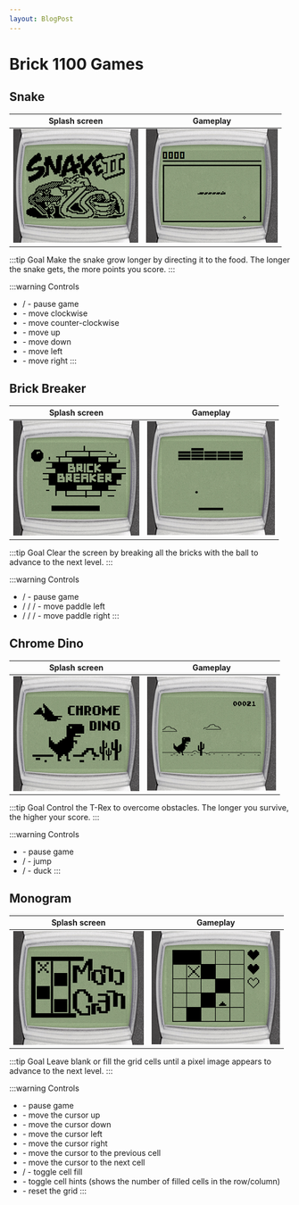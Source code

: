 ```yaml
---
layout: BlogPost
---
```


# Brick 1100 Games

<a-social />

## Snake

| Splash screen | Gameplay |
| --- | --- |
| ![Snake intro](./games/snake-intro.png) | ![Snake gameplay](./games/snake-gameplay.png) |

:::tip Goal
Make the snake grow longer by directing it to the food. The longer the snake gets, the more points you score.
:::

:::warning Controls

- <a-key s="navi" /> / <a-key s="clear" /> - pause game
- <a-key s="down" /> - move clockwise
- <a-key s="up" /> - move counter-clockwise
- <a-key s="2" /> - move up
- <a-key s="8" /> - move down
- <a-key s="4" /> - move left
- <a-key s="6" /> - move right
:::

## Brick Breaker

| Splash screen | Gameplay |
| --- | --- |
| ![Brick breaker intro](./games/brick-intro.png) | ![Brick breaker gameplay](./games/brick-gameplay.png)

:::tip Goal
Clear the screen by breaking all the bricks with the ball to advance to the next level.
:::

:::warning Controls

- <a-key s="navi" /> / <a-key s="clear" /> - pause game
- <a-key s="up" /> / <a-key s="1" /> / <a-key s="4" /> / <a-key s="7" /> - move paddle left
- <a-key s="down" /> / <a-key s="3" /> / <a-key s="6" /> / <a-key s="9" /> - move paddle right
:::

## Chrome Dino

| Splash screen | Gameplay |
| --- | --- |
| ![Chrome Dino intro](./games/dino-intro.png) | ![Chrome Dino gameplay](./games/dino-gameplay.png) |

:::tip Goal
Control the T-Rex to overcome obstacles. The longer you survive, the higher your score.
:::

:::warning Controls

- <a-key s="clear" /> - pause game
- <a-key s="up" /> / <a-key s="2" /> - jump
- <a-key s="down" /> / <a-key s="8" /> - duck
:::

## Monogram

| Splash screen | Gameplay |
| --- | --- |
| ![Monogram intro](./games/monogram-intro.png) | ![Monogram gameplay](./games/monogram-gameplay.png) |

:::tip Goal
Leave blank or fill the grid cells until a pixel image appears to advance to the next level.
:::

:::warning Controls

- <a-key s="clear" /> - pause game
- <a-key s="2" /> - move the cursor up
- <a-key s="8" /> - move the cursor down
- <a-key s="4" /> - move the cursor left
- <a-key s="6" /> - move the cursor right
- <a-key s="up" /> - move the cursor to the previous cell
- <a-key s="down" /> - move the cursor to the next cell
- <a-key s="navi" /> / <a-key s="5" /> - toggle cell fill
- <a-key s="aste" /> - toggle cell hints (shows the number of filled cells in the row/column)
- <a-key s="0" /> - reset the grid
:::
